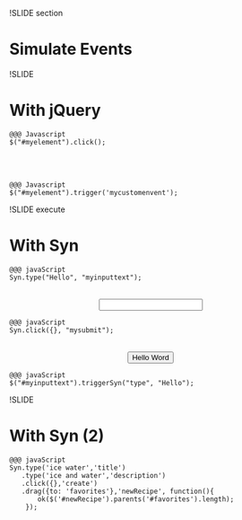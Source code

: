 !SLIDE section
# Simulate Events #

!SLIDE
# With jQuery #

    @@@ Javascript
    $("#myelement").click();

<br /><br />

    @@@ Javascript
    $("#myelement").trigger('mycustomenvent');

!SLIDE execute
# With Syn #

    @@@ javaScript
    Syn.type("Hello", "myinputtext");

<br />
<center>
  <input type="text" id="myinputtext" />
</center>

    @@@ javaScript
    Syn.click({}, "mysubmit");

<br />
<center>
  <input type="submit" id="mysubmit" value="Hello Word" onclick="alert('plop');" />
</center>

    @@@ javaScript
    $("#myinputtext").triggerSyn("type", "Hello");


!SLIDE

# With Syn (2) #

    @@@ javaScript
    Syn.type('ice water','title')
       .type('ice and water','description')
       .click({},'create')
       .drag({to: 'favorites'},'newRecipe', function(){
           ok($('#newRecipe').parents('#favorites').length);
        });
